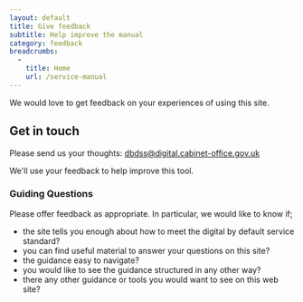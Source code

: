 ```yaml
---
layout: default
title: Give feedback
subtitle: Help improve the manual
category: feedback
breadcrumbs:
  -
    title: Home
    url: /service-manual
---
```


We would love to get feedback on your experiences of using this site.

## Get in touch

Please send us your thoughts: [dbdss@digital.cabinet-office.gov.uk](mailto:dbdss@digital.cabinet-office.gov.uk)

We'll use your feedback to help improve this tool.

### Guiding Questions

Please offer feedback as appropriate. In particular, we would like to know if;

* the site tells you enough about how to meet the digital by default service standard?
* you can find useful material to answer your questions on this site?
* the guidance easy to navigate?
* you would like to see the guidance structured in any other way?
* there any other guidance or tools you would want to see on this web site?

